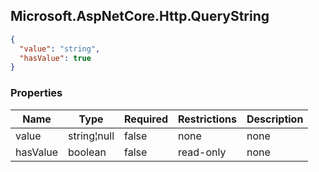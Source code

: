 
<h2 id="tocS_Microsoft.AspNetCore.Http.QueryString">Microsoft.AspNetCore.Http.QueryString</h2>

<a id="schemamicrosoft.aspnetcore.http.querystring"></a>
<a id="schema_Microsoft.AspNetCore.Http.QueryString"></a>
<a id="tocSmicrosoft.aspnetcore.http.querystring"></a>
<a id="tocsmicrosoft.aspnetcore.http.querystring"></a>

```json
{
  "value": "string",
  "hasValue": true
}

```

### Properties

|Name|Type|Required|Restrictions|Description|
|---|---|---|---|---|
|value|string¦null|false|none|none|
|hasValue|boolean|false|read-only|none|


